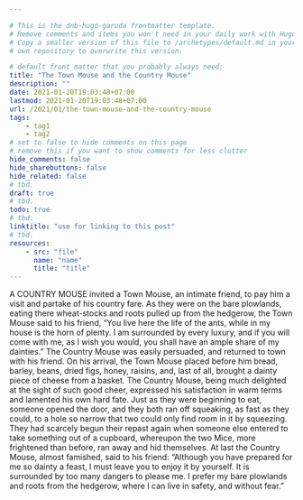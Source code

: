 ```yaml
---

# This is the dnb-hugo-garuda frontmatter template. 
# Remove comments and items you won't need in your daily work with Hugo.
# Copy a smaller version of this file to /archetypes/default.md in your
# own repository to overwrite this version.

# default front matter that you probably always need:
title: "The Town Mouse and the Country Mouse"
description: ""
date: 2021-01-20T19:03:48+07:00
lastmod: 2021-01-20T19:03:48+07:00
url: /2021/01/the-town-mouse-and-the-country-mouse
tags:
    - tag1
    - tag2
# set to false to hide comments on this page
# remove this if you want to show comments for less clutter
hide_comments: false
hide_sharebuttons: false
hide_related: false
# tbd.
draft: true
# tbd.
todo: true
# tbd.
linktitle: "use for linking to this post"
# tbd.
resources:
    - src: "file"
      name: "name"
      title: "title"
---
```

A COUNTRY MOUSE invited a Town Mouse, an intimate friend, to pay him a visit and partake of his country fare. As they were on the bare plowlands, eating there wheat-stocks and roots pulled up from the hedgerow, the Town Mouse said to his friend, “You live here the life of the ants, while in my house is the horn of plenty. I am surrounded by every luxury, and if you will come with me, as I wish you would, you shall have an ample share of my dainties.” The Country Mouse was easily persuaded, and returned to town with his friend. On his arrival, the Town Mouse placed before him bread, barley, beans, dried figs, honey, raisins, and, last of all, brought a dainty piece of cheese from a basket. The Country Mouse, being much delighted at the sight of such good cheer, expressed his satisfaction in warm terms and lamented his own hard fate. Just as they were beginning to eat, someone opened the door, and they both ran off squeaking, as fast as they could, to a hole so narrow that two could only find room in it by squeezing. They had scarcely begun their repast again when someone else entered to take something out of a cupboard, whereupon the two Mice, more frightened than before, ran away and hid themselves. At last the Country Mouse, almost famished, said to his friend: “Although you have prepared for me so dainty a feast, I must leave you to enjoy it by yourself. It is surrounded by too many dangers to please me. I prefer my bare plowlands and roots from the hedgerow, where I can live in safety, and without fear.”
